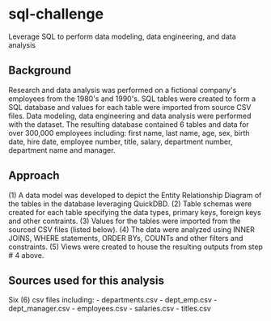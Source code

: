 # sql-challenge
Leverage SQL to perform data modeling, data engineering, and data analysis

## Background

Research and data analysis was performed on a fictional company's employees from the 1980's and 1990's.  SQL tables were created to form a SQL database and values for each table were imported from source CSV files.  Data modeling, data engineering and data analysis were performed with the dataset. The resulting database contained 6 tables and data for over 300,000 employees including: first name, last name, age, sex, birth date, hire date, employee number, title, salary, department number, department name and manager.


## Approach

(1) A data model was developed to depict the Entity Relationship Diagram of the tables in the database leveraging QuickDBD.
(2) Table schemas were created for each table specifying the data types, primary keys, foreign keys and other contraints.
(3) Values for the tables were imported from the sourced CSV files (listed below).
(4) The data were analyzed using INNER JOINS, WHERE statements, ORDER BYs, COUNTs and other filters and constraints.
(5) Views were created to house the resulting outputs from step # 4 above.


## Sources used for this analysis

Six (6) csv files including:
    - departments.csv
    - dept_emp.csv
    - dept_manager.csv
    - employees.csv
    - salaries.csv
    - titles.csv
